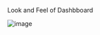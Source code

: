 Look and Feel of Dashbboard

![image](https://user-images.githubusercontent.com/77592417/109247242-948b3580-77b1-11eb-98ac-e9350ffb536f.png)

